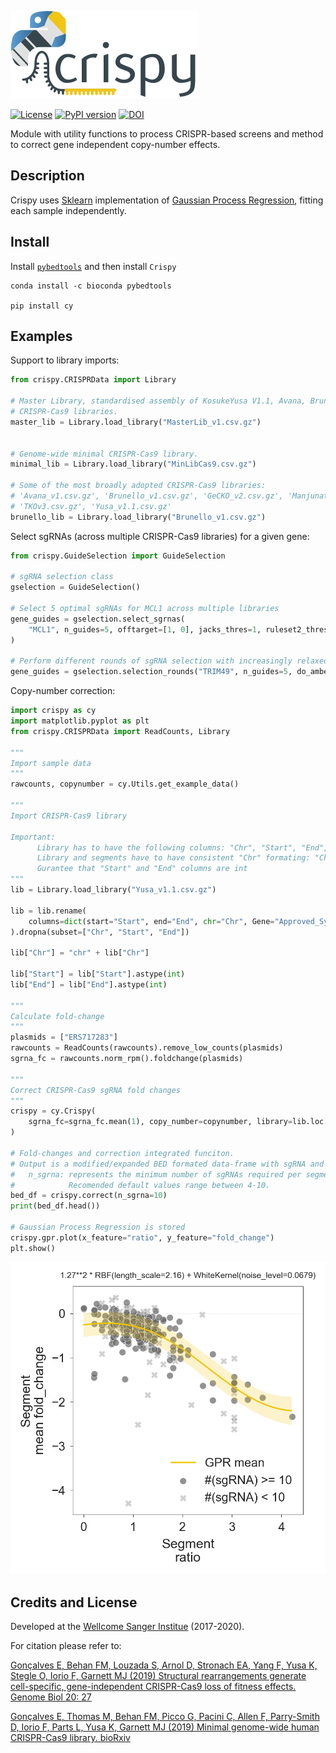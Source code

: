 ![Crispy logo](crispy/data/images/logo.png)

[![License](https://img.shields.io/badge/License-BSD%203--Clause-blue.svg)](https://opensource.org/licenses/BSD-3-Clause) [![PyPI version](https://badge.fury.io/py/cy.svg)](https://badge.fury.io/py/cy) [![DOI](https://zenodo.org/badge/DOI/10.5281/zenodo.2530755.svg)](https://doi.org/10.5281/zenodo.2530755)


Module with utility functions to process CRISPR-based screens and method to correct gene independent copy-number effects.


Description
--
Crispy uses [Sklearn](http://scikit-learn.org/stable/index.html) implementation of [Gaussian Process Regression](http://scikit-learn.org/stable/modules/generated/sklearn.gaussian_process.GaussianProcessRegressor.html#sklearn.gaussian_process.GaussianProcessRegressor), fitting each sample independently.

Install
--

Install [`pybedtools`](https://daler.github.io/pybedtools/main.html#quick-install-via-conda) and then install `Crispy`

```
conda install -c bioconda pybedtools

pip install cy
```

Examples
--
Support to library imports:
```python
from crispy.CRISPRData import Library

# Master Library, standardised assembly of KosukeYusa V1.1, Avana, Brunello and TKOv3 
# CRISPR-Cas9 libraries.
master_lib = Library.load_library("MasterLib_v1.csv.gz")


# Genome-wide minimal CRISPR-Cas9 library. 
minimal_lib = Library.load_library("MinLibCas9.csv.gz")

# Some of the most broadly adopted CRISPR-Cas9 libraries:
# 'Avana_v1.csv.gz', 'Brunello_v1.csv.gz', 'GeCKO_v2.csv.gz', 'Manjunath_Wu_v1.csv.gz', 
# 'TKOv3.csv.gz', 'Yusa_v1.1.csv.gz'
brunello_lib = Library.load_library("Brunello_v1.csv.gz")
```

Select sgRNAs (across multiple CRISPR-Cas9 libraries) for a given gene:
```python
from crispy.GuideSelection import GuideSelection

# sgRNA selection class
gselection = GuideSelection()

# Select 5 optimal sgRNAs for MCL1 across multiple libraries 
gene_guides = gselection.select_sgrnas(
    "MCL1", n_guides=5, offtarget=[1, 0], jacks_thres=1, ruleset2_thres=.4
)

# Perform different rounds of sgRNA selection with increasingly relaxed efficiency thresholds 
gene_guides = gselection.selection_rounds("TRIM49", n_guides=5, do_amber_round=True, do_red_round=True)
```

Copy-number correction:
```python
import crispy as cy
import matplotlib.pyplot as plt
from crispy.CRISPRData import ReadCounts, Library

"""
Import sample data
"""
rawcounts, copynumber = cy.Utils.get_example_data()

"""
Import CRISPR-Cas9 library

Important:
      Library has to have the following columns: "Chr", "Start", "End", "Approved_Symbol"
      Library and segments have to have consistent "Chr" formating: "Chr1" or "chr1" or "1"
      Gurantee that "Start" and "End" columns are int
"""
lib = Library.load_library("Yusa_v1.1.csv.gz")

lib = lib.rename(
    columns=dict(start="Start", end="End", chr="Chr", Gene="Approved_Symbol")
).dropna(subset=["Chr", "Start", "End"])

lib["Chr"] = "chr" + lib["Chr"]

lib["Start"] = lib["Start"].astype(int)
lib["End"] = lib["End"].astype(int)

"""
Calculate fold-change
"""
plasmids = ["ERS717283"]
rawcounts = ReadCounts(rawcounts).remove_low_counts(plasmids)
sgrna_fc = rawcounts.norm_rpm().foldchange(plasmids)

"""
Correct CRISPR-Cas9 sgRNA fold changes
"""
crispy = cy.Crispy(
    sgrna_fc=sgrna_fc.mean(1), copy_number=copynumber, library=lib.loc[sgrna_fc.index]
)

# Fold-changes and correction integrated funciton.
# Output is a modified/expanded BED formated data-frame with sgRNA and segments information
#   n_sgrna: represents the minimum number of sgRNAs required per segment to consider in the fit.
#            Recomended default values range between 4-10.
bed_df = crispy.correct(n_sgrna=10)
print(bed_df.head())

# Gaussian Process Regression is stored
crispy.gpr.plot(x_feature="ratio", y_feature="fold_change")
plt.show()
```
![GPR](crispy/data/images/example_gp_fit.png)


Credits and License
--
Developed at the [Wellcome Sanger Institue](https://www.sanger.ac.uk/) (2017-2020).

For citation please refer to:

[Gonçalves E, Behan FM, Louzada S, Arnol D, Stronach EA, Yang F, Yusa K, Stegle O, Iorio F, Garnett MJ (2019) Structural 
rearrangements generate cell-specific, gene-independent CRISPR-Cas9 loss of fitness effects. Genome Biol 20: 27](https://doi.org/10.1186/s13059-019-1637-z)

[Gonçalves E, Thomas M, Behan FM, Picco G, Pacini C, Allen F, Parry-Smith D, Iorio F, Parts L, Yusa K, Garnett MJ (2019) 
Minimal genome-wide human CRISPR-Cas9 library. bioRxiv](https://www.biorxiv.org/content/10.1101/848895v1)
